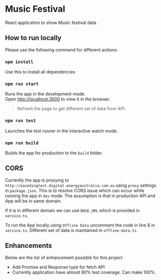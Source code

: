 # Music Festival

React application to show Music festival data . 

## How to run locally

Please use the following command for different actions:

### `npm install`

Use this to install all dependencies

### `npm run start`

Runs the app in the development mode.<br>
Open [http://localhost:3000](http://localhost:3000) to view it in the browser.

> Refresh the page to get different set of data from API. 



### `npm run test`

Launches the test runner in the interactive watch mode.

### `npm run build`

Builds the app for production to the `build` folder.

## CORS

Currently the app is proxying to `http://eacodingtest.digital.energyaustralia.com.au` using `proxy` settings in `package.json`. This is to resolve CORS issue which can occur while running the app in `dev` mode. The assumption is that in production API and App will be in same domain. 

If it is in different domain we can use `BASE_URL` which is provided in `service.ts`.

To run the App locally using `Offline Data` uncomment the code in line 8 in `service.ts`. Different set of data is maintained in `offline-data.ts`.

## Enhancements

Below are the list of enhancement possible for this project
* Add Promise and Response type for fetch API
* Currently application have almost 90% test coverage. Can make 100%. 